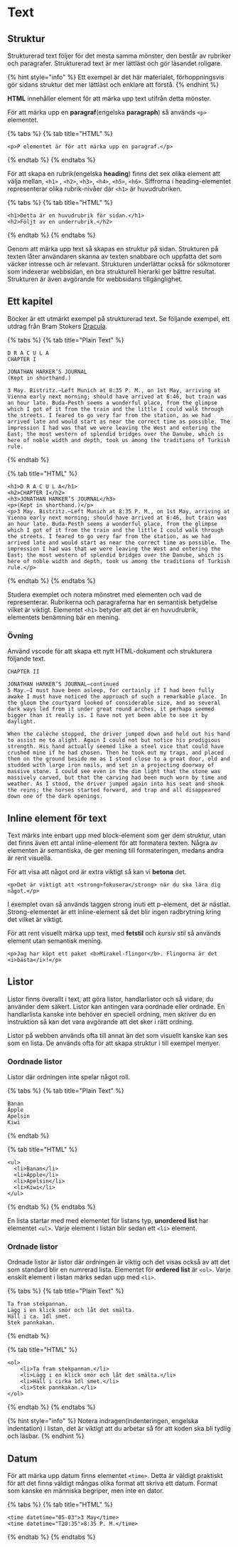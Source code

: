 # Text

## Struktur

Strukturerad text följer för det mesta samma mönster, den består av rubriker och paragrafer. Strukturerad text är mer lättläst och gör läsandet roligare.

{% hint style="info" %}
Ett exempel är det här materialet, förhoppningsvis gör sidans struktur det mer lättläst och enklare att förstå.
{% endhint %}

**HTML** innehåller element för att märka upp text utifrån detta mönster. 

För att märka upp en **paragraf**\(engelska **paragraph**\) så används `<p>` elementet.

{% tabs %}
{% tab title="HTML" %}
```markup
<p>P elementet är för att märka upp en paragraf.</p>
```
{% endtab %}
{% endtabs %}

För att skapa en rubrik\(engelska **heading**\) finns det sex olika element att välja mellan, `<h1>` , `<h2>`, `<h3>`, `<h4>`, `<h5>`, `<h6>`. Siffrorna i heading-elementet representerar olika rubrik-nivåer där `<h1>` är huvudrubriken.

{% tabs %}
{% tab title="HTML" %}
```markup
<h1>Detta är en huvudrubrik för sidan.</h1>
<h2>Följt av en underrubrik.</h2>
```
{% endtab %}
{% endtabs %}

Genom att märka upp text så skapas en struktur på sidan. Strukturen på texten låter användaren skanna av texten snabbare och uppfatta det som väcker intresse och är relevant. Strukturen underlättar också för sökmotorer som indexerar webbsidan, en bra strukturell hierarki ger bättre resultat. Strukturen är även avgörande för webbsidans tillgänglighet.

## Ett kapitel

Böcker är ett utmärkt exempel på strukturerad text. Se följande exempel, ett utdrag från Bram Stokers [Dracula](https://www.gutenberg.org/files/345/345-h/345-h.htm).

{% tabs %}
{% tab title="Plain Text" %}
```text
D R A C U L A
CHAPTER I

JONATHAN HARKER’S JOURNAL
(Kept in shorthand.)

3 May. Bistritz.—Left Munich at 8:35 P. M., on 1st May, arriving at Vienna early next morning; should have arrived at 6:46, but train was an hour late. Buda-Pesth seems a wonderful place, from the glimpse which I got of it from the train and the little I could walk through the streets. I feared to go very far from the station, as we had arrived late and would start as near the correct time as possible. The impression I had was that we were leaving the West and entering the East; the most western of splendid bridges over the Danube, which is here of noble width and depth, took us among the traditions of Turkish rule.
```
{% endtab %}

{% tab title="HTML" %}
```markup
<h1>D R A C U L A</h1>
<h2>CHAPTER I</h2>
<h3>JONATHAN HARKER’S JOURNAL</h3>
<p>(Kept in shorthand.)</p>
<p>3 May. Bistritz.—Left Munich at 8:35 P. M., on 1st May, arriving at Vienna early next morning; should have arrived at 6:46, but train was an hour late. Buda-Pesth seems a wonderful place, from the glimpse which I got of it from the train and the little I could walk through the streets. I feared to go very far from the station, as we had arrived late and would start as near the correct time as possible. The impression I had was that we were leaving the West and entering the East; the most western of splendid bridges over the Danube, which is here of noble width and depth, took us among the traditions of Turkish rule.</p>
```
{% endtab %}
{% endtabs %}

Studera exemplet och notera mönstret med elementen och vad de representerar. Rubrikerna och paragraferna har en semantisk betydelse vilket är viktigt. Elementet `<h1>` betyder att det är en huvudrubrik, elementets benämning bär en mening.

### Övning

Använd vscode för att skapa ett nytt HTML-dokument och strukturera följande text. 

```text
CHAPTER II

JONATHAN HARKER’S JOURNAL—continued
5 May.—I must have been asleep, for certainly if I had been fully awake I must have noticed the approach of such a remarkable place. In the gloom the courtyard looked of considerable size, and as several dark ways led from it under great round arches, it perhaps seemed bigger than it really is. I have not yet been able to see it by daylight.

When the calèche stopped, the driver jumped down and held out his hand to assist me to alight. Again I could not but notice his prodigious strength. His hand actually seemed like a steel vice that could have crushed mine if he had chosen. Then he took out my traps, and placed them on the ground beside me as I stood close to a great door, old and studded with large iron nails, and set in a projecting doorway of massive stone. I could see even in the dim light that the stone was massively carved, but that the carving had been much worn by time and weather. As I stood, the driver jumped again into his seat and shook the reins; the horses started forward, and trap and all disappeared down one of the dark openings.
```

## Inline element för text

Text märks inte enbart upp med block-element som ger dem struktur, utan det finns även ett antal inline-element för att formatera texten. Några av elementen är semantiska, de ger mening till formateringen, medans andra är rent visuella.

För att visa att något ord är extra viktigt så kan vi **betona** det.

```text
<p>Det är viktigt att <strong>fokusera</strong> när du ska lära dig något.</p>
```

I exemplet ovan så används taggen strong inuti ett p-element, det är nästlat. Strong-elementet är ett inline-element så det blir ingen radbrytning kring det vilket är viktigt.

För att rent visuellt märka upp text, med **fetstil** och _kursiv stil_ så används element utan semantisk mening. 

```text
<p>Jag har köpt ett paket <b>Mirakel-flingor</b>. Flingorna är det <i>bästa</i>!</p>
```

## Listor

Listor finns överallt i text, att göra listor, handlarlistor och så vidare, du använder dem säkert. Listor kan antingen vara oordnade eller ordnade. En handlarlista kanske inte behöver en speciell ordning, men skriver du en instruktion så kan det vara avgörande att det sker i rätt ordning.

Listor på webben används ofta till annat än det som visuellt kanske kan ses som en lista. De används ofta för att skapa struktur i till exempel menyer.

### Oordnade listor

Listor där ordningen inte spelar något roll.

{% tabs %}
{% tab title="Plain Text" %}
```text
Banan
Äpple
Apelsin
Kiwi
```
{% endtab %}

{% tab title="HTML" %}
```markup
<ul>
  <li>Banan</li>
  <li>Äpple</li>
  <li>Apelsin</li>
  <li>Kiwi</li>
</ul>
```
{% endtab %}
{% endtabs %}

En lista startar med med elementet för listans typ, **unordered** **list** har elementet `<ul>`. Varje element i listan blir sedan ett `<li>` element.

### Ordnade listor

Ordnade listor är listor där ordningen är viktig och det visas också av att det som standard blir en numrerad lista. Elementet för **ordered list** är `<ol>`. Varje enskilt element i listan märks sedan upp med `<li>`.

{% tabs %}
{% tab title="Plain Text" %}
```text
Ta fram stekpannan.
Lägg i en klick smör och låt det smälta.
Häll i ca. 1dl smet.
Stek pannkakan.
```
{% endtab %}

{% tab title="HTML" %}
```markup
<ol>
    <li>Ta fram stekpannan.</li>
    <li>Lägg i en klick smör och låt det smälta.</li>
    <li>Häll i cirka 1dl smet.</li>
    <li>Stek pannkakan.</li>
</ol>
```
{% endtab %}
{% endtabs %}

{% hint style="info" %}
Notera indragen\(indenteringen, engelska indentation\) i listan, det är viktigt att du arbetar så för att koden ska bli tydlig och läsbar.
{% endhint %}

## Datum

För att märka upp datum finns elementet `<time>`. Detta är väldigt praktiskt för att det finns väldigt mångas olika format att skriva ett datum. Format som kanske en människa begriper, men inte en dator.

{% tabs %}
{% tab title="HTML" %}
```markup
<time datetime="05-03">3 May</time>
<time datetime="T20:35">8:35 P. M.</time>
```
{% endtab %}
{% endtabs %}

